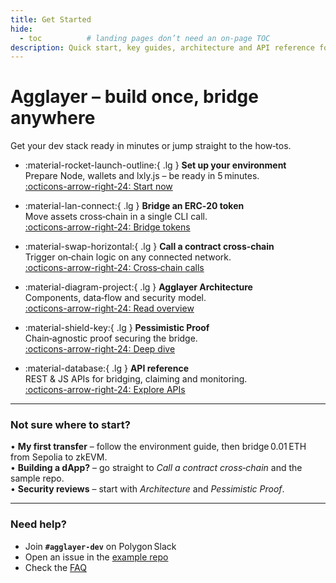 ```yaml
---
title: Get Started
hide:
  - toc          # landing pages don’t need an on‑page TOC
description: Quick start, key guides, architecture and API reference for Agglayer.
---
```



<div class="hero">
  <h1>Agglayer&nbsp;– build once, bridge anywhere</h1>
  <p>Get your dev stack ready in minutes or jump straight to the how‑tos.</p>
</div>


<div class="grid cards" markdown>

- :material-rocket-launch-outline:{ .lg } **Set up your environment**  
  Prepare Node, wallets and lxly.js – be ready in&nbsp;5 minutes.  
  [:octicons-arrow-right-24: Start now](./set-up-your-environment/)

- :material-lan-connect:{ .lg } **Bridge an ERC‑20 token**  
  Move assets cross‑chain in a single CLI call.  
  [:octicons-arrow-right-24: Bridge tokens](../how-to/bridge-erc20/)

- :material-swap-horizontal:{ .lg } **Call a contract cross‑chain**  
  Trigger on‑chain logic on any connected network.  
  [:octicons-arrow-right-24: Cross‑chain calls](../how-to/call-crosschain/)

- :material-diagram-project:{ .lg } **Agglayer Architecture**  
  Components, data‑flow and security model.  
  [:octicons-arrow-right-24: Read overview](../core-concepts/architecture/)

- :material-shield-key:{ .lg } **Pessimistic Proof**  
  Chain‑agnostic proof securing the bridge.  
  [:octicons-arrow-right-24: Deep dive](../core-concepts/pessimistic-proof/)

- :material-database:{ .lg } **API reference**  
  REST & JS APIs for bridging, claiming and monitoring.  
  [:octicons-arrow-right-24: Explore APIs](https://api-gateway.polygon.technology)

</div>

---

### Not sure where to start?

• **My first transfer** – follow the environment guide, then bridge 0.01 ETH from Sepolia to zkEVM.  
• **Building a dApp?** – go straight to *Call a contract cross‑chain* and the sample repo.  
• **Security reviews** – start with *Architecture* and *Pessimistic Proof*.

---

### Need help?

* Join **`#agglayer‑dev`** on Polygon Slack  
* Open an issue in the [example repo](https://github.com/polygon‑labs/agglayer‑examples)  
* Check the [FAQ](../additional-resources/faq/)  
